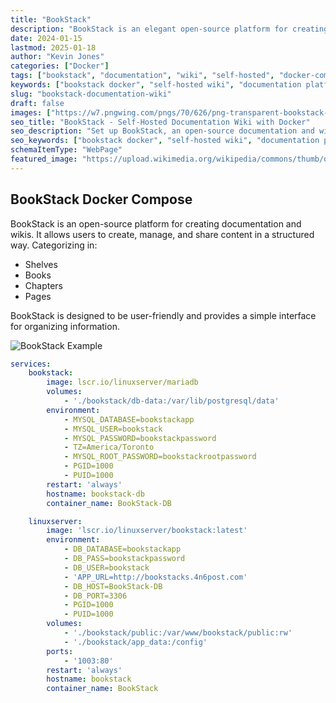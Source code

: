 ```yaml
---
title: "BookStack"
description: "BookStack is an elegant open-source platform for creating documentation, wikis, and knowledge bases. Organize content with shelves, books, chapters, and pages in a self-hosted environment."
date: 2024-01-15
lastmod: 2025-01-18
author: "Kevin Jones"
categories: ["Docker"]
tags: ["bookstack", "documentation", "wiki", "self-hosted", "docker-compose", "productivity", "collaboration", "knowledge-base", "open-source", "documentation-platform", "wiki-software", "content-management", "cms", "markdown"]
keywords: ["bookstack docker", "self-hosted wiki", "documentation platform", "knowledge base docker", "bookstack compose"]
slug: "bookstack-documentation-wiki"
draft: false
images: ["https://w7.pngwing.com/pngs/70/626/png-transparent-bookstack-logo-tech-companies.png"]
seo_title: "BookStack - Self-Hosted Documentation Wiki with Docker"
seo_description: "Set up BookStack, an open-source documentation and wiki platform, using Docker. Create and manage knowledge bases with ease in a self-hosted environment."
seo_keywords: ["bookstack docker", "self-hosted wiki", "documentation platform", "knowledge base docker", "bookstack compose", "docker documentation wiki", "self-hosted cms", "open-source wiki", "docker knowledge management"]
schemaItemType: "WebPage"
featured_image: "https://upload.wikimedia.org/wikipedia/commons/thumb/d/d2/BookStack_logo.svg/230px-BookStack_logo.svg.png"
---
```


## BookStack Docker Compose

BookStack is an open-source platform for creating documentation and wikis. It allows users to create, manage, and share content in a structured way. Categorizing in:

- Shelves
- Books
- Chapters
- Pages

BookStack is designed to be user-friendly and provides a simple interface for organizing information.

![BookStack Example](../images/bookstack_example.png)

```yaml
services:
    bookstack:
        image: lscr.io/linuxserver/mariadb
        volumes:
            - './bookstack/db-data:/var/lib/postgresql/data'
        environment:
            - MYSQL_DATABASE=bookstackapp
            - MYSQL_USER=bookstack
            - MYSQL_PASSWORD=bookstackpassword
            - TZ=America/Toronto
            - MYSQL_ROOT_PASSWORD=bookstackrootpassword
            - PGID=1000
            - PUID=1000
        restart: 'always'
        hostname: bookstack-db
        container_name: BookStack-DB

    linuxserver:
        image: 'lscr.io/linuxserver/bookstack:latest'
        environment:
            - DB_DATABASE=bookstackapp
            - DB_PASS=bookstackpassword
            - DB_USER=bookstack
            - 'APP_URL=http://bookstacks.4n6post.com'
            - DB_HOST=BookStack-DB
            - DB_PORT=3306
            - PGID=1000
            - PUID=1000
        volumes:
            - './bookstack/public:/var/www/bookstack/public:rw'
            - './bookstack/app_data:/config'
        ports:
            - '1003:80'
        restart: 'always'
        hostname: bookstack
        container_name: BookStack
```
